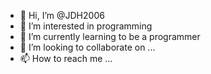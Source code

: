 - 👋 Hi, I’m @JDH2006
- 👀 I’m interested in programming
- 🌱 I’m currently learning to be a programmer
- 💞️ I’m looking to collaborate on ...
- 📫 How to reach me ...

<!---
JDH2006/JDH2006 is a ✨ special ✨ repository because its `README.md` (this file) appears on your GitHub profile.
You can click the Preview link to take a look at your changes.
--->
